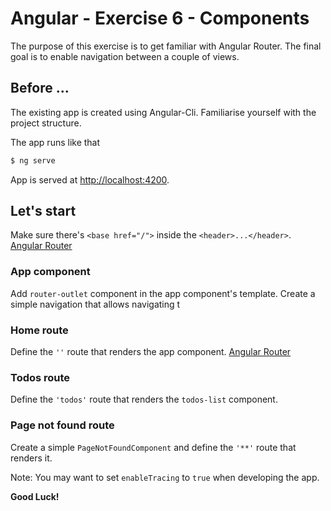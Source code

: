 # Angular - Exercise 6 - Components
The purpose of this exercise is to get familiar with Angular Router.
The final goal is to enable navigation between a couple of views.

## Before ...
The existing app is created using Angular-Cli. Familiarise yourself with the project structure.

The app runs like that
```bash
$ ng serve
```

App is served at [http://localhost:4200](http://localhost:4200).

## Let's start
Make sure there's `<base href="/">` inside the `<header>...</header>`.
[Angular Router](https://angular.io/guide/router#base-href)

### App component
Add `router-outlet` component in the app component's template. 
Create a simple navigation that allows navigating t

### Home route
Define the `''` route that renders the app component.
[Angular Router](https://angular.io/guide/router#define-routes)

### Todos route
Define the `'todos'` route that renders the `todos-list` component.

### Page not found route
Create a simple `PageNotFoundComponent` and define the `'**'` route that renders it.

Note: You may want to set `enableTracing` to `true` when developing the app. 

**Good Luck!**
